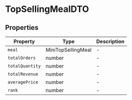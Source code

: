 # TopSellingMealDTO

## Properties

| Property | Type | Description |
|----------|------|-------------|
| `meal` | MiniTopSellingMeal | - |
| `totalOrders` | number | - |
| `totalQuantity` | number | - |
| `totalRevenue` | number | - |
| `averagePrice` | number | - |
| `rank` | number | - |
